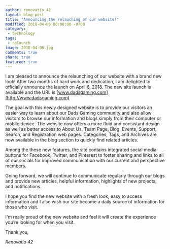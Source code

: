 ```yaml
---
author: renovatio_42
layout: blog-post
title: "Announcing the relauching of our website!"
modified: 2018-04-06 00:00:00 -0700
category:
 - technology
tags:
 - relaunch
image: 2018-04-06.jpg
comments: true
share: true
featured: true
---
```


I am pleased to announce the relaunching of our website with a brand new look! After two months of hard work and dedication, I am delighted to officially announce the launch on April 6, 2018. The new site launch is available and the URL is [www.dadsgaming.com](http://www.dadsgaming.com)

The goal with this newly designed website is to provide our visitors an easier way to learn about our Dads Gaming community and also allow visitors to browse our information and blogs simply from their computer or mobile device. The website now offers a more fluid and consistant design as well as better access to About Us, Team Page, Blog, Events, Support, Search, and Registration web pages. Categories, Tags, and Archives are now available in the blog section to quickly find related articles.

Among the these new features, the site contains integrated social media buttons for Facebook, Twitter, and Pinterest to foster sharing and links to all of our socials for improved communication with our current and perspective members. 

Going forward, we will continue to communicate regularly through our blogs and provide new articles, helpful information, highlights of new projects, and notifications.

I hope you find the new website with a fresh look, easy to access information and I also wish our site become a daily source of information for those who visit.

I'm really proud of the new website and feel it will create the experience you’re looking for when you visit. 

Thank you,
<p><em>Renovatio 42</em></p>
